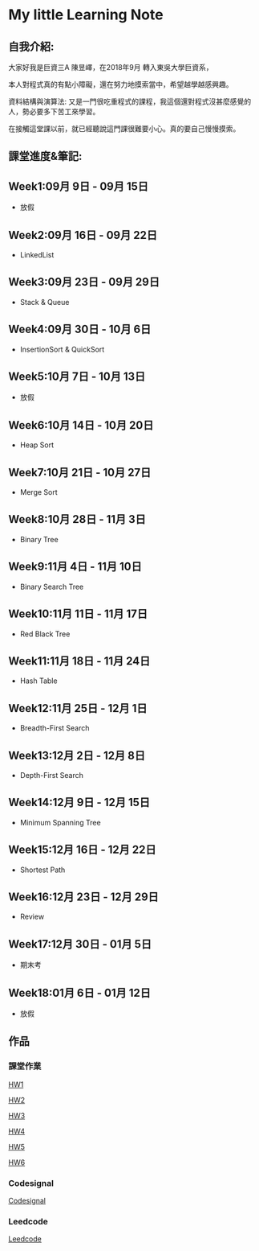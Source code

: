 # My little Learning Note

## 自我介紹:

大家好我是巨資三A 陳昱嶧，在2018年9月 轉入東吳大學巨資系，

本人對程式真的有點小障礙，還在努力地摸索當中，希望越學越感興趣。

資料結構與演算法: 又是一門很吃重程式的課程，我這個還對程式沒甚麼感覺的人，勢必要多下苦工來學習。

在接觸這堂課以前，就已經聽說這門課很難要小心。真的要自己慢慢摸索。

## 課堂進度&筆記:

## Week1:09月 9日 - 09月 15日
- 放假

## Week2:09月 16日 - 09月 22日
- LinkedList

## Week3:09月 23日 - 09月 29日
- Stack & Queue

## Week4:09月 30日 - 10月 6日
- InsertionSort & QuickSort

## Week5:10月 7日 - 10月 13日
- 放假

## Week6:10月 14日 - 10月 20日
- Heap Sort


## Week7:10月 21日 - 10月 27日
- Merge Sort


## Week8:10月 28日 - 11月 3日
- Binary Tree


## Week9:11月 4日 - 11月 10日
- Binary Search Tree


## Week10:11月 11日 - 11月 17日
- Red Black Tree


## Week11:11月 18日 - 11月 24日
- Hash Table


## Week12:11月 25日 - 12月 1日
- Breadth-First Search


## Week13:12月 2日 - 12月 8日
- Depth-First Search


## Week14:12月 9日 - 12月 15日
- Minimum Spanning Tree


## Week15:12月 16日 - 12月 22日
- Shortest Path


## Week16:12月 23日 - 12月 29日
- Review


## Week17:12月 30日 - 01月 5日
- 期末考


## Week18:01月 6日 - 01月 12日
- 放假
## 作品

### 課堂作業

[HW1](https://github.com/kennen321/DSA2019/tree/master/HW1)

[HW2](https://github.com/kennen321/DSA2019/tree/master/HW2)

[HW3](https://github.com/kennen321/DSA2019/tree/master/HW3)

[HW4](https://github.com/kennen321/DSA2019/tree/master/HW4)

[HW5](https://github.com/kennen321/DSA2019/tree/master/HW5)

[HW6](https://github.com/kennen321/DSA2019/tree/master/HW6)

### Codesignal
[Codesignal](https://github.com/kennen321/DSA2019/tree/master/codesignal)
### Leedcode
[Leedcode](https://github.com/kennen321/DSA2019/tree/master/Leedcode)
